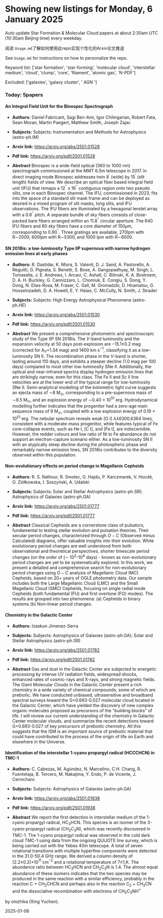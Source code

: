 # Showing new listings for Monday, 6 January 2025
Auto update Star Formation & Molecular Cloud papers at about 2:30am UTC (10:30am Beijing time) every weekday.


阅读 `Usage.md`了解如何使用此repo实现个性化的Arxiv论文推送

See `Usage.md` for instructions on how to personalize the repo. 


Keyword list: ['star formation', 'star-forming', 'molecular cloud', 'interstellar medium', 'cloud', 'clump', 'core', 'filament', 'atomic gas', 'N-PDF']


Excluded: ['galaxies', 'galaxy cluster', ' AGN ']


### Today: 5papers 
#### An Integral Field Unit for the Binospec Spectrograph
 - **Authors:** Daniel Fabricant, Sagi Ben-Ami, Igor Chilingarian, Robert Fata, Sean Moran, Martin Paegert, Matthew Smith, Joseph Zajac
 - **Subjects:** Subjects:
Instrumentation and Methods for Astrophysics (astro-ph.IM)
 - **Arxiv link:** https://arxiv.org/abs/2501.01528

 - **Pdf link:** https://arxiv.org/pdf/2501.01528

 - **Abstract**
 Binospec is a wide-field optical (360 to 1000 nm) spectrograph commissioned at the MMT 6.5m telescope in 2017. In direct imaging mode Binospec addresses twin 8$^\prime$ (wide) by 15$^\prime$ (slit length) fields of view. We describe an optical fiber based integral field unit (IFU) that remaps a 12$^{\prime\prime}$ x 16$^{\prime\prime}$ contiguous region onto two pseudo slits, one in each Binospec channel. The IFU, commissioned in 2023, fits into the space of a standard slit mask frame and can be deployed as desired in a mixed program of slit masks, long slits, and IFU observations. The IFU fibers are illuminated by a hexagonal lenslet array with a 0.6$^{\prime\prime}$ pitch. A separate bundle of sky fibers consists of close-packed bare fibers arranged within an 11.8$^{\prime\prime}$ circular aperture. The 640 IFU fibers and 80 sky fibers have a core diameter of 150$\mu$m, corresponding to 0.90$^{\prime\prime}$. Three gratings are available, 270lpm with R$\sim$2000, 600lpm with R$\sim$5300, and 1000 lpm with R$\sim$6000.
#### SN 2018is: a low-luminosity Type IIP supernova with narrow hydrogen emission lines at early phases
 - **Authors:** R. Dastidar, K. Misra, S. Valenti, D. J. Sand, A. Pastorello, A. Reguitti, G. Pignata, S. Benetti, S. Bose, A. Gangopadhyay, M. Singh, L. Tomasella, J. E. Andrews, I. Arcavi, C. Ashall, C. Bilinski, K. A. Bostroem, D. A. H. Buckley, G. Cannizzaro, L. Chomiuk, E. Congiu, S. Dong, Y. Dong, N. Elias-Rosa, M. Fraser, C. Gall, M. Gromadzki, D. Hiramatsu, G. Hosseinzadeh, D. A. Howell, E. Y. Hsiao, C. McCully, N. Smith, J. Strader
 - **Subjects:** Subjects:
High Energy Astrophysical Phenomena (astro-ph.HE)
 - **Arxiv link:** https://arxiv.org/abs/2501.01530

 - **Pdf link:** https://arxiv.org/pdf/2501.01530

 - **Abstract**
 We present a comprehensive photometric and spectroscopic study of the Type IIP SN 2018is. The $V$-band luminosity and the expansion velocity at 50 days post-explosion are $-$15.1$\pm$0.2 mag (corrected for A$_V$=1.34 mag) and 1400 km s$^{-1}$, classifying it as a low-luminosity SN II. The recombination phase in the $V$-band is shorter, lasting around 110 days, and exhibits a steeper decline (1.0 mag per 100 days) compared to most other low-luminosity SNe II. Additionally, the optical and near-infrared spectra display hydrogen emission lines that are strikingly narrow, even for this class. The Fe II and Sc II line velocities are at the lower end of the typical range for low-luminosity SNe II. Semi-analytical modelling of the bolometric light curve suggests an ejecta mass of $\sim$8 M$_\odot$, corresponding to a pre-supernova mass of $\sim$9.5 M$_\odot$, and an explosion energy of $\sim$0.40 $\times$ 10$^{51}$ erg. Hydrodynamical modelling further indicates that the progenitor had a zero-age main sequence mass of 9 M$_\odot$, coupled with a low explosion energy of 0.19 $\times$ 10$^{51}$ erg. The nebular spectrum reveals weak [O I] $\lambda\lambda$6300,6364 lines, consistent with a moderate-mass progenitor, while features typical of Fe core-collapse events, such as He I, [C I], and [Fe I], are indiscernible. However, the redder colours and low ratio of Ni to Fe abundance do not support an electron-capture scenario either. As a low-luminosity SN II with an atypically steep decline during the photospheric phase and remarkably narrow emission lines, SN 2018is contributes to the diversity observed within this population.
#### Non-evolutionary effects on period change in Magellanic Cepheids
 - **Authors:** R. S. Rathour, R. Smolec, G. Hajdu, P. Karczmarek, V. Hocdé, O. Ziółkowska, I. Soszyński, A. Udalski
 - **Subjects:** Subjects:
Solar and Stellar Astrophysics (astro-ph.SR); Astrophysics of Galaxies (astro-ph.GA)
 - **Arxiv link:** https://arxiv.org/abs/2501.01777

 - **Pdf link:** https://arxiv.org/pdf/2501.01777

 - **Abstract**
 Classical Cepheids are a cornerstone class of pulsators, fundamental to testing stellar evolution and pulsation theories. Their secular period changes, characterized through $O-C$ (Observed minus Calculated) diagrams, offer valuable insights into their evolution. While evolutionary period changes are well understood from both observational and theoretical perspectives, shorter timescale period changes (on the order of ($\sim$ 10$^{2}$-10$^{4}$ days) - known as non-evolutionary period changes are yet to be systematically explored. In this work, we present a detailed and comprehensive search for non-evolutionary period changes using $O-C$ analysis of Magellanic Cloud (MC) Cepheids, based on 20+ years of OGLE photometry data. Our sample includes both the Large Magellanic Cloud (LMC) and the Small Magellanic Cloud (SMC) Cepheids, focusing on single radial mode Cepheids (both fundamental (FU) and first overtone (FO) modes). The results are grouped into two phenomena: (a) Cepheids in binary systems (b) Non-linear period changes.
#### Chemistry in the Galactic Center
 - **Authors:** Izaskun Jimenez-Serra
 - **Subjects:** Subjects:
Astrophysics of Galaxies (astro-ph.GA); Solar and Stellar Astrophysics (astro-ph.SR)
 - **Arxiv link:** https://arxiv.org/abs/2501.01782

 - **Pdf link:** https://arxiv.org/pdf/2501.01782

 - **Abstract**
 Gas and dust in the Galactic Center are subjected to energetic processing by intense UV radiation fields, widespread shocks, enhanced rates of cosmic-rays and X-rays, and strong magnetic fields. The Giant Molecular Clouds in the Galactic Center present a rich chemistry in a wide variety of chemical compounds, some of which are prebiotic. We have conducted unbiased, ultrasensitive and broadband spectral surveys toward the G+0.693-0.027 molecular cloud located in the Galactic Center, which have yielded the discovery of new complex organic molecules proposed as precursors of the "building blocks" of life. I will review our current understanding of the chemistry in Galactic Center molecular clouds, and summarize the recent detections toward G+0.693-0.027 of key precursors of prebiotic chemistry. All this suggests that the ISM is an important source of prebiotic material that could have contributed to the process of the origin of life on Earth and elsewhere in the Universe.
#### Identification of the interstellar 1-cyano propargyl radical (HCCCHCN) in TMC-1
 - **Authors:** C. Cabezas, M. Agúndez, N. Marcelino, C.H. Chang, R. Fuentetaja, B. Tercero, M. Nakajima, Y. Endo, P. de Vicente, J. Cernicharo
 - **Subjects:** Subjects:
Astrophysics of Galaxies (astro-ph.GA)
 - **Arxiv link:** https://arxiv.org/abs/2501.01938

 - **Pdf link:** https://arxiv.org/pdf/2501.01938

 - **Abstract**
 We report the first detection in interstellar medium of the 1-cyano propargyl radical, HC$_3$HCN. This species is an isomer of the 3-cyano propargyl radical (CH$_2$C$_3$N), which was recently discovered in TMC-1. The 1-cyano propargyl radical was observed in the cold dark cloud TMC-1 using data from the ongoing QUIJOTE line survey, which is being carried out with the Yebes 40m telescope. A total of seven rotational transitions with multiple hyperfine components were detected in the 31.0-50.4 GHz range. We derived a column density of (2.2$\pm$0.2)$\times$10$^{11}$ cm$^{-2}$ and a rotational temperature of 7$\pm$1\,K. The abundance ratio between HC$_3$HCN and CH$_2$C$_3$N is 1.4. The almost equal abundance of these isomers indicates that the two species may be produced in the same reaction with a similar efficiency, probably in the reaction C + CH$_2$CHCN and perhaps also in the reaction C$_2$ + CH$_3$CN and the dissociative recombination with electrons of CH$_2$C$_3$NH$^+$


by olozhika (Xing Yuchen). 


2025-01-06
